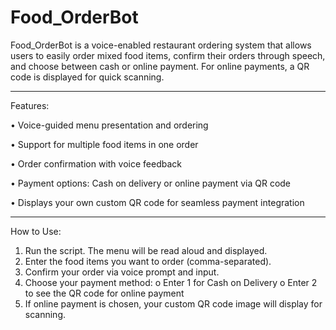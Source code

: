 # Food_OrderBot

Food_OrderBot is a voice-enabled restaurant ordering system that allows users to easily order mixed food items, confirm their orders through speech, and choose between cash or online payment. For online payments, a QR code is displayed for quick scanning.
________________________________________
Features:

•	Voice-guided menu presentation and ordering

•	Support for multiple food items in one order

•	Order confirmation with voice feedback

•	Payment options: Cash on delivery or online payment via QR code

•	Displays your own custom QR code for seamless payment integration
________________________________________
How to Use:
1.	Run the script. The menu will be read aloud and displayed.
2.	Enter the food items you want to order (comma-separated).
3.	Confirm your order via voice prompt and input.
4.	Choose your payment method:
o	Enter 1 for Cash on Delivery
o	Enter 2 to see the QR code for online payment
5.	If online payment is chosen, your custom QR code image will display for scanning.

